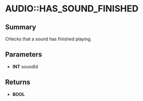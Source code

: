 # AUDIO::HAS_SOUND_FINISHED

## Summary
CHecks that a sound has finished playing.

## Parameters
* **INT** soundId

## Returns
* **BOOL**
